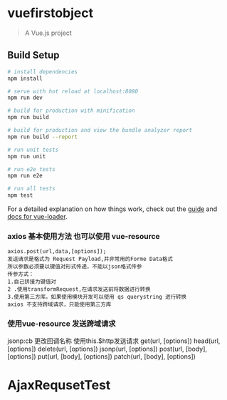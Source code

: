 # vuefirstobject

> A Vue.js project

## Build Setup

``` bash
# install dependencies
npm install

# serve with hot reload at localhost:8080
npm run dev

# build for production with minification
npm run build

# build for production and view the bundle analyzer report
npm run build --report

# run unit tests
npm run unit

# run e2e tests
npm run e2e

# run all tests
npm test
```

For a detailed explanation on how things work, check out the [guide](http://vuejs-templates.github.io/webpack/) and [docs for vue-loader](http://vuejs.github.io/vue-loader).

### axios 基本使用方法  也可以使用 vue-resource
    axios.post(url,data,[options]);
    发送请求是格式为 Request Payload,并非常用的Forme Data格式
    所以参数必须要以键值对形式传递，不能以json格式传参
    传参方式：
    1.自己拼接为键值对
    2 .使用transformRequest,在请求发送前将数据进行转换
    3.使用第三方库。如果使用模块开发可以使用 qs querystring 进行转换
    axios 不支持跨域请求，只能使用第三方库

### 使用vue-resource 发送跨域请求
jsonp:cb 更改回调名称
使用this.$http发送请求
get(url, [options])
head(url, [options])
delete(url, [options])
jsonp(url, [options])
post(url, [body], [options])
put(url, [body], [options])
patch(url, [body], [options])


# AjaxRequsetTest
